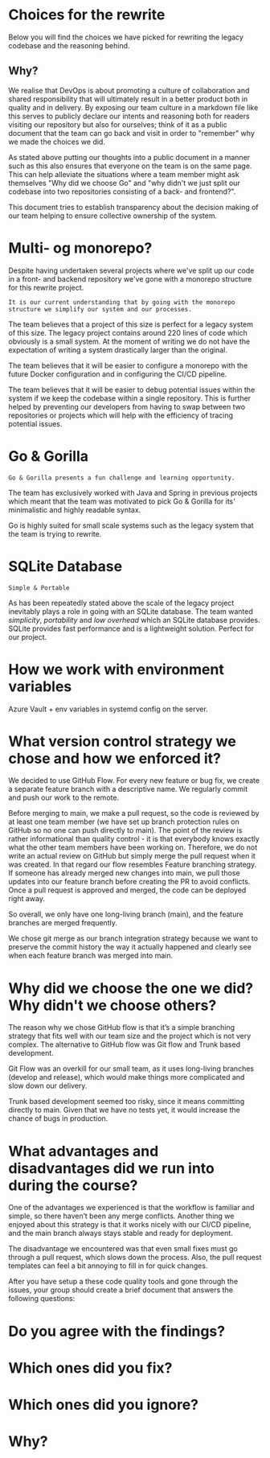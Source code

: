 # Choices for the rewrite
Below you will find the choices we have picked for rewriting the legacy codebase and the reasoning behind. 

## Why? 
We realise that DevOps is about promoting a culture of collaboration and shared responsibility that will ultimately result in a better product both in quality and in delivery. By exposing our team culture in a markdown file like this serves to publicly declare our intents and reasoning both for readers visiting our repository but also for ourselves; think of it as a public document that the team can go back and visit in order to "remember" why we made the choices we did. 


As stated above putting our thoughts into a public document in a manner such as this also ensures that everyone on the team is on the same page. This can help alleviate the situations where a team member might ask themselves "Why did we choose Go" and "why didn't we just split our codebase into two repositories consisting of a back- and frontend?". 

This document tries to establish transparency about the decision making of our team helping to ensure collective ownership of the system.

# Multi- og monorepo? 
Despite having undertaken several projects where we've split up our code in a front- and backend repository we've gone with a monorepo structure for this rewrite project.


`It is our current understanding that by going with the monorepo structure we simplify our system and our processes.`

The team believes that a project of this size is perfect for a legacy system of this size. The legacy project contains around 220 lines of code which obviously is a small system. At the moment of writing we do not have the expectation of writing a system drastically larger than the original.

The team believes that it will be easier to configure a monorepo with the future Docker configuration and in configuring the CI/CD pipeline.

The team believes that it will be easier to debug potential issues within the system if we keep the codebase within a single repository. This is further helped by preventing our developers from having to swap between two repositories or projects which will help with the efficiency of tracing potential issues.


# Go & Gorilla
`Go & Gorilla presents a fun challenge and learning opportunity.`

The team has exclusively worked with Java and Spring in previous projects which meant that the team was motivated to pick Go & Gorilla for its' minimalistic and highly readable syntax. 

Go is highly suited for small scale systems such as the legacy system that the team is trying to rewrite.


# SQLite Database
`Simple & Portable`

As has been repeatedly stated above the scale of the legacy project inevitably plays a role in going with an SQLite database. The team wanted *simplicity*, *portability* and *low overhead* which an SQLite database provides. SQLite provides fast performance and is a lightweight solution. Perfect for our project.

# How we work with environment variables

Azure Vault + env variables in systemd config on the server.

# What version control strategy we chose and how we enforced it?

We decided to use GitHub Flow. For every new feature or bug fix, we create a separate feature branch with a descriptive name. We regularly commit and push our work to the remote.

Before merging to main, we make a pull request, so the code is reviewed by at least one team member (we have set up branch protection rules on GitHub so no one can push directly to main). The point of the review is rather informational than quality control - it is that everybody knows exactly what the other team members have been working on. Therefore, we do not write an actual review on GitHub but simply merge the pull request when it was created. In that regard our flow resembles Feature branching strategy.
If someone has already merged new changes into main, we pull those updates into our feature branch before creating the PR to avoid conflicts. Once a pull request is approved and merged, the code can be deployed right away.

So overall, we only have one long-living branch (main), and the feature branches are merged frequently.

We chose git merge as our branch integration strategy because we want to preserve the commit history the way it actually happened and clearly see when each feature branch was merged into main.

# Why did we choose the one we did? Why didn't we choose others?

The reason why we chose GitHub flow is that it’s a simple branching strategy that fits well with our team size and the project which is not very complex.  The alternative to GitHub flow was Git flow and Trunk based development.

Git Flow was an overkill for our small team, as it uses long-living branches (develop and release), which would make things more complicated and slow down our delivery.

Trunk based development seemed too risky, since it means committing directly to main. Given that we have no tests yet, it would increase the chance of bugs in production.

# What advantages and disadvantages did we run into during the course?

One of the advantages we experienced is that the workflow is familiar and simple, so there haven’t been any merge conflicts.  Another thing we enjoyed about this strategy is that it works nicely with our CI/CD pipeline, and the main branch always stays stable and ready for deployment.

The disadvantage we encountered was that even small fixes must go through a pull request, which slows down the process. Also, the pull request templates can feel a bit annoying to fill in for quick changes.

After you have setup a these code quality tools and gone through the issues, your group should create a brief document that answers the following questions:

# Do you agree with the findings?

# Which ones did you fix?

# Which ones did you ignore?

# Why?
